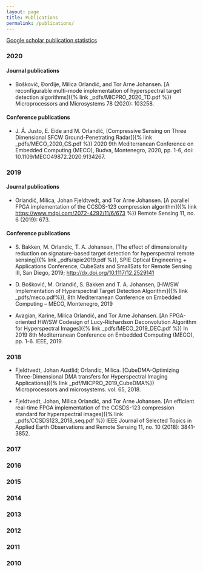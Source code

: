 ```yaml
---
layout: page
title: Publications
permalink: /publications/
---
```


[Google scholar publication statistics](https://scholar.google.no/citations?user=9QmGHaYAAAAJ&hl=en)



### 2020

#### Journal publications
- Bošković, Đorđije, Milica Orlandić, and Tor Arne Johansen. [A reconfigurable multi-mode implementation of hyperspectral target detection algorithms]({% link _pdfs/MICPRO_2020_TD.pdf %}) Microprocessors and Microsystems 78 (2020): 103258.

#### Conference publications
- J. Á. Justo, E. Eide and M. Orlandić, [Compressive Sensing on Three Dimensional SFCW Ground-Penetrating Radar]({% link _pdfs/MECO_2020_CS.pdf %}) 2020 9th Mediterranean Conference on Embedded Computing (MECO), Budva, Montenegro, 2020, pp. 1-6, doi: 10.1109/MECO49872.2020.9134267.

### 2019

#### Journal publications
- Orlandić, Milica, Johan Fjeldtvedt, and Tor Arne Johansen. [A parallel FPGA implementation of the CCSDS-123 compression algorithm]({% link https://www.mdpi.com/2072-4292/11/6/673 %}) Remote Sensing 11, no. 6 (2019): 673.

#### Conference publications
- S. Bakken, M. Orlandic, T. A. Johansen,
[The effect of dimensionality reduction on signature-based target detection for hyperspectral remote sensing]({% link _pdfs/spie2019.pdf %}),
SPIE Optical Engineering + Applications Conference, CubeSats and SmallSats for Remote Sensing III, San Diego, 2019; http://dx.doi.org/10.1117/12.2529141

- D. Bošković, M. Orlandić, S. Bakken and T. A. Johansen,
[HW/SW Implementation of Hyperspectral Target Detection Algorithm]({% link _pdfs/meco.pdf%}),
8th Mediterranean Conference on Embedded Computing – MECO, Montenegro, 2019

- Avagian, Karine, Milica Orlandić, and Tor Arne Johansen. [An FPGA-oriented HW/SW Codesign of Lucy-Richardson Deconvolution Algorithm for Hyperspectral Images]({% link _pdfs/MECO_2019_DEC.pdf %}) In 2019 8th Mediterranean Conference on Embedded Computing (MECO), pp. 1-6. IEEE, 2019.

### 2018
- Fjeldtvedt, Johan Austlid; Orlandic, Milica.  [CubeDMA-Optimizing Three-Dimensional DMA transfers for Hyperspectral Imaging Applications]({% link _pdf/MICPRO_2019_CubeDMA%}) Microprocessors and microsystems. vol. 65, 2018.

- Fjeldtvedt, Johan, Milica Orlandić, and Tor Arne Johansen. [An efficient real-time FPGA implementation of the CCSDS-123 compression standard for hyperspectral images]({% link _pdfs/CCSDS123_2018_seq.pdf %}) IEEE Journal of Selected Topics in Applied Earth Observations and Remote Sensing 11, no. 10 (2018): 3841-3852.

### 2017

### 2016

### 2015

### 2014

### 2013

### 2012

### 2011

### 2010

